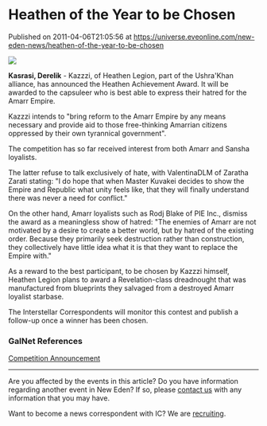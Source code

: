 # Heathen of the Year to be Chosen
Published on 2011-04-06T21:05:56 at https://universe.eveonline.com/new-eden-news/heathen-of-the-year-to-be-chosen

![](http://www.eve-ic.net/media/assets/icarticlebanner.png)  
  
 **Kasrasi, Derelik** \- Kazzzi, of Heathen Legion, part of the Ushra'Khan alliance, has announced the Heathen Achievement Award. It will be awarded to the capsuleer who is best able to express their hatred for the Amarr Empire.   
  
Kazzzi intends to "bring reform to the Amarr Empire by any means necessary and provide aid to those free-thinking Amarrian citizens oppressed by their own tyrannical government".   
  
The competition has so far received interest from both Amarr and Sansha loyalists.   
  
The latter refuse to talk exclusively of hate, with ValentinaDLM of Zaratha Zarati stating: "I do hope that when Master Kuvakei decides to show the Empire and Republic what unity feels like, that they will finally understand there was never a need for conflict."   
  
On the other hand, Amarr loyalists such as Rodj Blake of PIE Inc., dismiss the award as a meaningless show of hatred: "The enemies of Amarr are not motivated by a desire to create a better world, but by hatred of the existing order. Because they primarily seek destruction rather than construction, they collectively have little idea what it is that they want to replace the Empire with."   
  
As a reward to the best participant, to be chosen by Kazzzi himself, Heathen Legion plans to award a Revelation-class dreadnought that was manufactured from blueprints they salvaged from a destroyed Amarr loyalist starbase.   
  
The Interstellar Correspondents will monitor this contest and publish a follow-up once a winner has been chosen.

### GalNet References

[Competition Announcement](http://www.eveonline.com/ingameboard.asp?a=topic&threadID=1488940)

* * *

Are you affected by the events in this article? Do you have information regarding another event in New Eden? If so, please [contact us](http://www.eveonline.com/news.asp?a=submitrp) with any information that you may have.  
  
Want to become a news correspondent with IC? We are [recruiting](http://www.eveonline.com/isd.asp).
